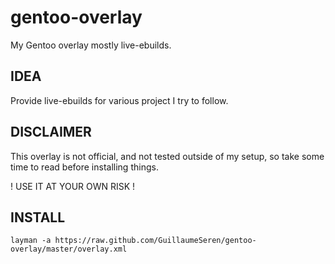 gentoo-overlay
==============

My Gentoo overlay mostly live-ebuilds.

## IDEA
Provide live-ebuilds for various project I try to follow.

## DISCLAIMER
This overlay is not official, and not tested outside of my setup,
so take some time to read before installing things.

! USE IT AT YOUR OWN RISK !

## INSTALL
```
layman -a https://raw.github.com/GuillaumeSeren/gentoo-overlay/master/overlay.xml
```
